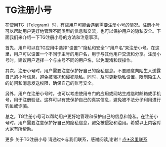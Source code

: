 # TG注册小号

在使用TG（Telegram）时，有些用户可能会遇到需要注册小号的情况。注册小号可以帮助用户更好地管理不同类型的信息和交流，也可以保护用户的隐私安全。下面我们来介绍一下TG注册小号的方法和注意事项。

首先，用户可以在TG应用中选择“设置”-“隐私和安全”-“用户名”来注册小号。在这里，用户可以设置一个不同于主号的用户名，用于与其他用户交流和分享。注册小号时，建议用户选择一个与主号不同的用户名，以免混淆和误操作。

其次，注册小号时，用户需要注意保护好自己的隐私信息。不要随意向陌生人透露自己的小号信息，避免被骚扰和侵犯隐私。同时，及时更新隐私设置，限制陌生人的访问和消息发送权限，确保自己的账号安全。

另外，用户在注册小号时，也可以考虑使用专门的应用或网站生成临时邮箱或手机号，用于注册验证。这样可以有效保护自己的真实信息，避免被不法分子利用进行钓鱼或诈骗。

总之，TG注册小号可以帮助用户更好地管理和保护自己的信息和隐私。在注册小号时，用户需要注意保护好自己的隐私信息，避免被侵犯和滥用。希望以上内容对大家有所帮助。

更多 关于TG注册小号 请通过✈与我们联系，感谢阅读,谢谢！[点✈这里联系](https://c.k02.cc)